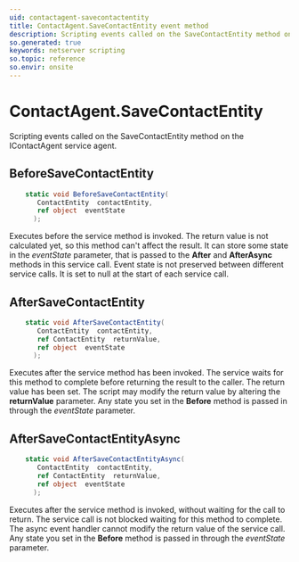 ```yaml
---
uid: contactagent-savecontactentity
title: ContactAgent.SaveContactEntity event method
description: Scripting events called on the SaveContactEntity method on the ContactAgent service agent.
so.generated: true
keywords: netserver scripting
so.topic: reference
so.envir: onsite
---
```

# ContactAgent.SaveContactEntity

Scripting events called on the <see cref='M:IContactAgent.SaveContactEntity'>SaveContactEntity</see> method on the <see cref='IContactAgent'>IContactAgent</see>  service agent.

## BeforeSaveContactEntity
```cs
    static void BeforeSaveContactEntity(
       ContactEntity  contactEntity,
       ref object  eventState
      );
```
Executes before the service method is invoked.
The return value is not calculated yet, so this method can't affect the result.
It can store some state in the *eventState* parameter, that is passed to the **After** and **AfterAsync** methods in this service call.
Event state is not preserved between different service calls. It is set to null at the start of each service call.
## AfterSaveContactEntity
```cs
    static void AfterSaveContactEntity(
       ContactEntity  contactEntity,
       ref ContactEntity  returnValue,
       ref object  eventState
      );
```
Executes after the service method has been invoked. The service waits for this method to complete before returning the result to the caller.
The return value has been set. The script may modify the return value by altering the **returnValue** parameter.
Any state you set in the **Before** method is passed in through the *eventState* parameter.
## AfterSaveContactEntityAsync
```cs
    static void AfterSaveContactEntityAsync(
       ContactEntity  contactEntity,
       ref ContactEntity  returnValue,
       ref object  eventState
      );
```
Executes after the service method is invoked, without waiting for the call to return.
The service call is not blocked waiting for this method to complete.
The async event handler cannot modify the return value of the service call.
Any state you set in the **Before** method is passed in through the *eventState* parameter.

